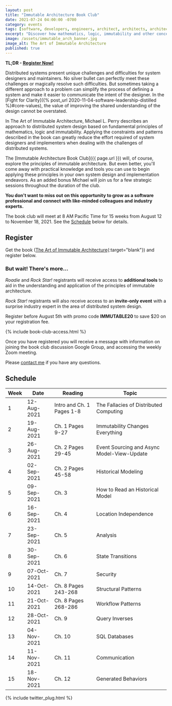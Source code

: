 ```yaml
---
layout: post
title: "Immutable Architecture Book Club"
date: 2021-07-24 04:00:00 -0700
category: events
tags: [software, developers, engineers, architect, architects, architecture, immutable, immutability]
excerpt: "Discover how mathematics, logic, immutability and other concepts can give you an edge when designing and running distributed systems."
image: /assets/immutable_arch_banner.jpg
image_alt: The Art of Immutable Architecture
published: true
---
```


**TL;DR - [Register Now!](#register)**

Distributed systems present unique challenges and difficulties for system designers and maintainers. No silver bullet can perfectly meet these challenges or magically resolve such difficulties. But sometimes taking a different approach to a problem can simplify the process of defining a system and make it easier to communicate the intent of the designer. In the [Fight for Clarity]({% post_url 2020-11-04-software-leadership-distilled %}#core-values), the value of improving the shared understanding of the design cannot be overstated.

In The Art of Immutable Architecture, Michael L. Perry describes an approach to distributed system design based on fundamental principles of mathematics, logic and immutability. Applying the constraints and patterns described in the book can greatly reduce the effort required of system designers and implementers when dealing with the challenges of distributed systems.

The [Immutable Architecture Book Club]({{ page.url }}) will, of course, explore the principles of immutable architecture. But even better, you'll come away with practical knowledge and tools you can use to begin applying these principles in your own system design and implementation endeavors. As an added bonus Michael will join us for a few strategic sessions throughout the duration of the club.

**You don't want to miss out on this opportunity to grow as a software professional and connect with like-minded colleagues and industry experts.**

The book club will meet at 8 AM Pacific Time for 15 weeks from August 12 to November 18, 2021. See the [Schedule](#schedule) below for details.

## Register

Get the book ([The Art of Immutable Architecture](https://www.immutablearchitecture.com/){:target="blank"}) and register below.

### But wait! There's more...

*Roadie* and *Rock Star!* registrants will receive access to **additional tools** to aid in the understanding and application of the principles of immutable architecture.

*Rock Star!* registrants will also receive access to an **invite-only event** with a surprise industry expert in the area of distributed system design.

Register before August 5th with promo code **IMMUTABLE20** to save $20 on your registration fee.

{% include book-club-access.html %}

Once you have registered you will receive a message with information on joining the book club discussion Google Group, and accessing the weekly Zoom meeting.

Please [contact me](/contact) if you have any questions.

## Schedule

| Week | Date | Reading | Topic |
| - | - | - | - |
| 1 | 12-Aug-2021 | Intro and Ch. 1 Pages 1-8 | The Fallacies of Distributed Computing |
| 2 | 19-Aug-2021 | Ch. 1 Pages 9-27 | Immutability Changes Everything |
| 3 | 26-Aug-2021 | Ch. 2 Pages 29-45 | Event Sourcing and Async Model-View-Update |
| 4 | 02-Sep-2021 | Ch. 2 Pages 45-58 | Historical Modeling |
| 5 | 09-Sep-2021 | Ch. 3 | How to Read an Historical Model |
| 6 | 16-Sep-2021 | Ch. 4 | Location Independence |
| 7 | 23-Sep-2021 | Ch. 5 | Analysis |
| 8 | 30-Sep-2021 | Ch. 6 | State Transitions |
| 9 | 07-Oct-2021 | Ch. 7 | Security |
| 10 | 14-Oct-2021 | Ch. 8 Pages 243-268 | Structural Patterns |
| 11 | 21-Oct-2021 | Ch. 8 Pages 268-286 | Workflow Patterns |
| 12 | 28-Oct-2021 | Ch. 9 | Query Inverses |
| 13 | 04-Nov-2021 | Ch. 10 | SQL Databases |
| 14 | 11-Nov-2021 | Ch. 11 | Communication |
| 15 | 18-Nov-2021 | Ch. 12 | Generated Behaviors |

{% include twitter_plug.html %}
